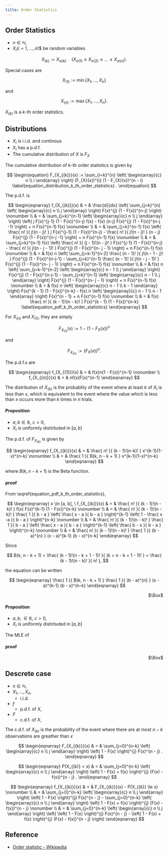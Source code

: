 ```yaml
---
title: Order Statistics
---
```


## Order Statistics
- $n \in \mathbb{N}$,
- $X_{i} (i = 1, \ldots, n)$$ be random variables

$$
    X_{(k)}
    :=
    X_{\sigma(k)}
    \quad
    (X_{\sigma(1)} \le X_{\sigma(2)} \le \dots \le X_{\sigma(n)})
    .
$$

Special cases are

$$
    X_{(1)}
    :=
    \min \{X_{1}, \ldots, X_{n}\}
$$

and

$$
    X_{(n)}
    :=
    \max \{X_{1}, \ldots, X_{n}\}
    .
$$

$X_{(k)}$ is a $k$-th order statistics.


## Distributions
- $X_{i}$ is i.i.d. and continous
- $X_{i}$ has a p.d.f. 
- The cumulative distribution of $X$ is $F_{X}$

The cumulative distribution of $k$-th order statistics is given by

$$
\begin{equation}
    F_{X_{(k)}}(x)
    :=
    \sum_{i=k}^{n}
        \left(
            \begin{array}{c}
                n \\
                i
            \end{array}
        \right)
        (F_{X}(x))^{i}
        (1 - F_{X}(x))^{n - i}
        \label{equation_distribution_k_th_order_statistics}
    .
\end{equation}
$$

The p.d.f. is

$$
\begin{eqnarray}
    f_{X_{(k)}}(x)
    & = &
        \frac{d}{dx} 
        \left(
            \sum_{j=k}^{n}
                \left(
                    \begin{array}{c}
                        n \\
                        j
                    \end{array}
                \right)
                F(x)^{j}
                (1 - F(x))^{n-j}
        \right)
    \nonumber
    \\
    & = &
        \sum_{j=k}^{n-1}
            \left(
                \begin{array}{c}
                    n \\
                    j
                \end{array}
            \right)
            \left(
                j
                F(x)^{j-1}
                (1 - F(x))^{n-j}
                f(x)
                -
                f(x)
                (n-j)
                F(x)^{j}
                (1 - F(x))^{n-j -1}
            \right)
        +
        n
        F(x)^{n-1}
        f(x)
    \nonumber
    \\
    & = &
        \sum_{j=k}^{n-1}
            f(x)
            \left(
                \frac{
                    n!
                }{
                    j!(n - j)!
                }
                j
                F(x)^{j-1}
                (1 - F(x))^{n-j}
                -
                \frac{
                    n!
                }{
                    j!(n - j)!
                }
                (n - j)
                F(x)^{j}
                (1 - F(x))^{n-j -1}
            \right)
        +
        n
        F(x)^{n-1}
        f(x)
    \nonumber
    \\
    & = &
        \sum_{j=k}^{n-1}
            f(x)
            \left(
                \frac{
                    n!
                }{
                    (j - 1)!(n - j)!
                }
                F(x)^{j-1}
                (1 - F(x))^{n-j}
                -
                \frac{
                    n!
                }{
                    j!(n - j - 1)!
                }
                F(x)^{j}
                (1 - F(x))^{n- j - 1}
            \right)
        +
        n
        F(x)^{n-1}
        f(x)
    \nonumber
    \\
    & = &
        f(x)
        n
        \left(
            \sum_{j=k-1}^{n-2}
                \frac{
                    (n - 1)!
                }{
                    j!(n - 1  - j)!
                }
                F(x)^{j}
                (1 - F(x))^{n-j-1}
                -
            \sum_{j=k}^{n-1}
                \frac{
                    (n - 1)!
                }{
                    j!(n - j - 1)!
                }
                F(x)^{j}
                (1 - F(x))^{n- j - 1}
            \right)
        +
        n
        F(x)^{n-1}
        f(x)
    \nonumber
    \\
    & = &
        f(x)
        n
        \left(
            \sum_{j=k-1}^{n-2}
                \left(
                    \begin{array}{c}
                        n - 1 \\
                        j
                    \end{array}
                \right)
                F(x)^{j}
                (1 - F(x))^{n-j-1}
                -
            \sum_{j=k}^{n-1}
                \left(
                    \begin{array}{c}
                        n - 1 \\
                        j
                    \end{array}
                \right)
                F(x)^{j}
                (1 - F(x))^{n- j - 1}
            \right)
        +
        n
        F(x)^{n-1}
        f(x)
    \nonumber
    \\
    & = &
        f(x)
        n
        \left(
            \begin{array}{c}
                n - 1 \\
                k - 1
            \end{array}
        \right)
        F(x)^{k - 1}
        (1 - F(x))^{n-k}
        -
        f(x)
        n
        \left(
            \begin{array}{c}
                n - 1 \\
                n - 1
            \end{array}
        \right)
        F(x)^{n - 1}
        +
        n
        F(x)^{n-1}
        f(x)
    \nonumber
    \\
    & = &
        f(x)
        \frac{
            n!
        }{
            (k - 1)!(n - k)!
        }
        F(x)^{k - 1}
        (1 - F(x))^{n-k}
        \label{equation_pdf_k_th_order_statistics}
\end{eqnarray}
$$

For $X_{(n)}$ and $X_{(1)}$, they are simply

$$
    F_{X_{(1)}}(x)
    :=
    1 - (1 - F_{X}(x))^{n}
$$

and

$$
    F_{X_{(n)}}
    :=
    (F_{X}(x))^{n}
    .
$$

The p.d.f.s are

$$
\begin{eqnarray}
    f_{X_{(1)}}(x)
    & = &
        f(x)n(1 - F(x))^{n-1}
    \nonumber
    \\
    f_{X_{(n)}}(x)
    & = &
        nf(x)F(x)^{n-1}
\end{eqnarray}
$$

The distribution of $X_{(k)}$ is the probablity of the event where at least $k$ of $X_{i}$ is less than $x$, which is equivalent to the event where the value which is less than $x$ occurs more than $k$ times in $n$ trials.

#### Proposition
- $a, b \in \mathbb{R}$, $c > 0$,
- $X_{i}$ is uniformly distirbuted in $[a, b]$

The p.d.f. of $F_{X_{(k)}}$ is given by

$$
\begin{eqnarray}
    f_{X_{(k)}}(x)
    & = &
        \frac{
            n!
        }{
            (k - 1)!(n-k)!
        }
        x^{k-1}(1-x)^{n-k}
    \nonumber
    \\
    & = &
        \frac{
            1
        }{
            B(k, n - k + 1)
        }
        x^{k-1}(1-x)^{n-k}
\end{eqnarray}
$$

where $B(k ,n - k + 1)$ is the Beta function.

#### proof
From \eqref{equation_pdf_k_th_order_statistics},

$$
\begin{eqnarray}
    x \in [a, b],
    \
    f_{X_{(k)}}(x)
    & = &
        \frac{
            n!
        }{
            (k - 1)!(n - k)!
        }
        f(x)
        F(x)^{k-1}
        (1 - F(x))^{n-k}
    \nonumber
    \\
    & = &
        \frac{
            n!
        }{
            (k - 1)!(n - k)!
        }
        \frac{
            1
        }{
            b - a
        }
        \left(
            \frac{
                x - a
            }{
                b - a
            }
        \right)^{k-1}
        \left(
            1
            -
            \frac{
                x -a 
            }{
                b - a
            }
        \right)^{n-k}
    \nonumber
    \\
    & = &
        \frac{
            n!
        }{
            (k - 1)!(n - k)!
        }
        \frac{
            1
        }{
            b - a
        }
        \left(
            \frac{
                x - a
            }{
                b - a
            }
        \right)^{k-1}
        \left(
            \frac{
                b - x
            }{
                b - a
            }
        \right)^{n-k}
    \nonumber
    \\
    & = &
        \frac{
            n!
        }{
            (k - 1)!(n - k)!
        }
        \frac{
            1
        }{
            (b - a)^{n}
        }
        (x - a)^{k-1}
        (b - x)^{n-k}
\end{eqnarray}
$$

Since

$$
    B(k, n - k + 1)
    =
    \frac{
        (k - 1)!(n - k + 1 - 1)!
    }{
        (k + n - k + 1 - 1)!
    }
    =
    \frac{
        (k - 1)!(n - k)!
    }{
        n!
    },
$$

the equation can be written

$$
\begin{eqnarray}
    \frac{
        1
    }{
        B(k, n - k + 1)
    }
    \frac{
        1
    }{
        (b - a)^{n}
    }
    (x - a)^{k-1}
    (b - x)^{n-k}
\end{eqnarray}
$$


<div class="QED" style="text-align: right">$\Box$</div>


#### Proposition
- $a, b, \in \mathbb{R}$, $c > 0$,
- $X_{i}$ is uniformly distirbuted in $[a, b]$

The MLE of 


#### proof


<div class="QED" style="text-align: right">$\Box$</div>


## Descrete case
- $n \in \mathbb{N}$,
- $X_{1}, \ldots, X_{n}$,
    - i.i.d.
- $f$
    - p.d.f. of $X$,
- $F$
    - c.d.f. of $X$,

The c.d.f. of $X_{(k)}$ is the probability of the event where there are at most $n - k$ observations are greather than $x$

$$
\begin{eqnarray}
    F_{X_{(k)}}(x)
    & = &
        \sum_{j=0}^{n-k}
            \left(
                \begin{array}{c}
                    n \\
                    j
                \end{array}
            \right)
            \left(
                1 - F(x)
            \right)^{j}
            F(x)^{n - j}
    .
\end{eqnarray}
$$


$$
\begin{eqnarray}
    P(X_{(k)} < x)
    & = &
        \sum_{j=0}^{n-k}
            \left(
                \begin{array}{c}
                    n \\
                    j
                \end{array}
            \right)
            \left(
                1 - F(x) + f(x)
            \right)^{j}
            (F(x) - f(x))^{n - j}
    .
\end{eqnarray}
$$


$$
\begin{eqnarray}
    f_{X_{(k)}}(x)
    & = &
        F_{X_{(k)}}(x) - P(X_{(k)} \le x)
    \nonumber
    \\
    & = &
        \sum_{j=0}^{n-k}
            \left(
                \begin{array}{c}
                    n \\
                    j
                \end{array}
            \right)
            \left(
                1 - F(x)
            \right)^{j}
            F(x)^{n - j}
        -
        \sum_{j=0}^{n-k}
            \left(
                \begin{array}{c}
                    n \\
                    j
                \end{array}
            \right)
            \left(
                1 - F(x) + f(x)
            \right)^{j}
            (F(x) - f(x))^{n - j}
    \nonumber
    \\
    & = &
        \sum_{j=0}^{n-k}
            \left(
                \begin{array}{c}
                    n \\
                    j
                \end{array}
            \right)
            \left(
                \left(
                    1 - F(x)
                \right)^{j}
                F(x)^{n - j}
                -
                \left(
                    1 - F(x) + f(x)
                \right)^{j}
                (F(x) - f(x))^{n - j}
            \right)
\end{eqnarray}
$$


## Reference
- [Order statistic \- Wikipedia](https://en.wikipedia.org/wiki/Order_statistic)
